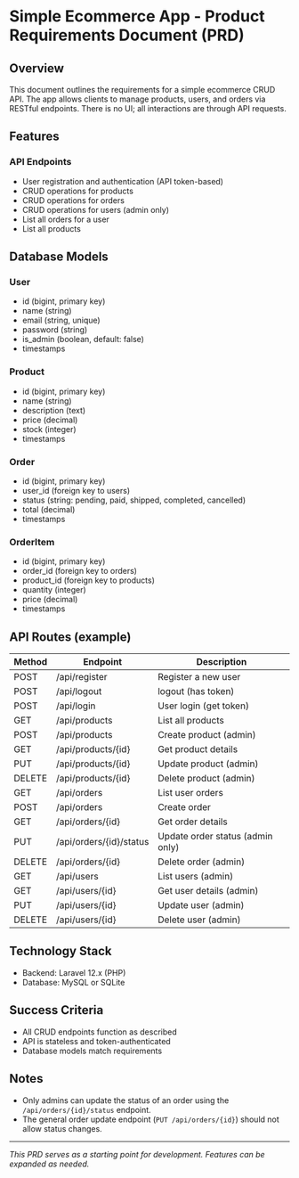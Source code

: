 # Simple Ecommerce App - Product Requirements Document (PRD)

## Overview

This document outlines the requirements for a simple ecommerce CRUD API. The app allows clients to manage products, users, and orders via RESTful endpoints. There is no UI; all interactions are through API requests.

## Features

### API Endpoints

-   User registration and authentication (API token-based)
-   CRUD operations for products
-   CRUD operations for orders
-   CRUD operations for users (admin only)
-   List all orders for a user
-   List all products

## Database Models

### User

-   id (bigint, primary key)
-   name (string)
-   email (string, unique)
-   password (string)
-   is_admin (boolean, default: false)
-   timestamps

### Product

-   id (bigint, primary key)
-   name (string)
-   description (text)
-   price (decimal)
-   stock (integer)
-   timestamps

### Order

-   id (bigint, primary key)
-   user_id (foreign key to users)
-   status (string: pending, paid, shipped, completed, cancelled)
-   total (decimal)
-   timestamps

### OrderItem

-   id (bigint, primary key)
-   order_id (foreign key to orders)
-   product_id (foreign key to products)
-   quantity (integer)
-   price (decimal)
-   timestamps

## API Routes (example)

| Method | Endpoint                | Description                      |
| ------ | ----------------------- | -------------------------------- |
| POST   | /api/register           | Register a new user              |
| POST   | /api/logout             | logout (has token)               |
| POST   | /api/login              | User login (get token)           |
| GET    | /api/products           | List all products                |
| POST   | /api/products           | Create product (admin)           |
| GET    | /api/products/{id}      | Get product details              |
| PUT    | /api/products/{id}      | Update product (admin)           |
| DELETE | /api/products/{id}      | Delete product (admin)           |
| GET    | /api/orders             | List user orders                 |
| POST   | /api/orders             | Create order                     |
| GET    | /api/orders/{id}        | Get order details                |
| PUT    | /api/orders/{id}/status | Update order status (admin only) |
| DELETE | /api/orders/{id}        | Delete order (admin)             |
| GET    | /api/users              | List users (admin)               |
| GET    | /api/users/{id}         | Get user details (admin)         |
| PUT    | /api/users/{id}         | Update user (admin)              |
| DELETE | /api/users/{id}         | Delete user (admin)              |

## Technology Stack

-   Backend: Laravel 12.x (PHP)
-   Database: MySQL or SQLite

## Success Criteria

-   All CRUD endpoints function as described
-   API is stateless and token-authenticated
-   Database models match requirements

## Notes

-   Only admins can update the status of an order using the `/api/orders/{id}/status` endpoint.
-   The general order update endpoint (`PUT /api/orders/{id}`) should not allow status changes.

---

_This PRD serves as a starting point for development. Features can be expanded as needed._
